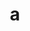---
layout: cake
title:  a
type: cake
bannerimg: /banners/cakebanner
comic: cake_8.png
name: Via Falcon
hovertext: heh heh
next: "09"
prev: "07"
permalink: cakes/08/
---